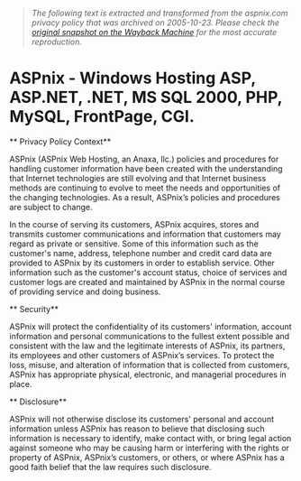 > *The following text is extracted and transformed from the aspnix.com privacy policy that was archived on 2005-10-23. Please check the [original snapshot on the Wayback Machine](https://web.archive.org/web/20051023041830id_/http%3A//www.aspnix.com/Privacy.asp) for the most accurate reproduction.*

# ASPnix - Windows Hosting ASP, ASP.NET, .NET, MS SQL 2000, PHP, MySQL, FrontPage, CGI.

** Privacy Policy Context**

ASPnix (ASPnix Web Hosting, an Anaxa, llc.) policies and procedures for handling customer information have been created with the understanding that Internet technologies are still evolving and that Internet business methods are continuing to evolve to meet the needs and opportunities of the changing technologies. As a result, ASPnix’s policies and procedures are subject to change.

In the course of serving its customers, ASPnix acquires, stores and transmits customer communications and information that customers may regard as private or sensitive. Some of this information such as the customer's name, address, telephone number and credit card data are provided to ASPnix by its customers in order to establish service. Other information such as the customer's account status, choice of services and customer logs are created and maintained by ASPnix in the normal course of providing service and doing business.

** Security**

ASPnix will protect the confidentiality of its customers' information, account information and personal communications to the fullest extent possible and consistent with the law and the legitimate interests of ASPnix, its partners, its employees and other customers of ASPnix’s services. To protect the loss, misuse, and alteration of information that is collected from customers, ASPnix has appropriate physical, electronic, and managerial procedures in place.

** Disclosure**

ASPnix will not otherwise disclose its customers' personal and account information unless ASPnix has reason to believe that disclosing such information is necessary to identify, make contact with, or bring legal action against someone who may be causing harm or interfering with the rights or property of ASPnix, ASPnix’s customers, or others, or where ASPnix has a good faith belief that the law requires such disclosure.
